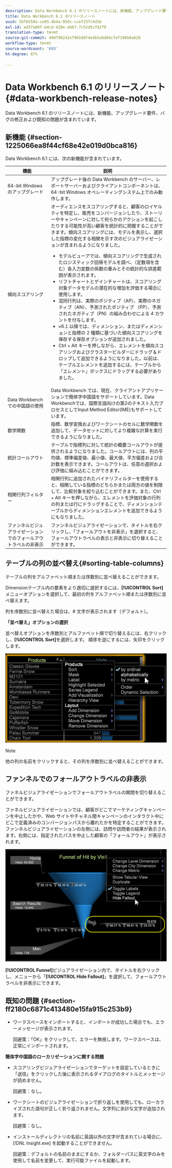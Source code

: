```yaml
---
description: Data Workbench 6.1 のリリースノートには、新機能、アップグレード要件、バグの修正および既知の問題が含まれています。
title: Data Workbench 6.1 のリリースノート
uuid: 5bfb558a-ce85-4b4a-95dc-ccef337c4d1b
exl-id: ed37a00f-b4cd-428e-abb7-7c52d5cfd2f9
translation-type: tm+mt
source-git-commit: d9df90242ef96188f4e4b5e6d04cfef196b0a628
workflow-type: tm+mt
source-wordcount: '693'
ht-degree: 87%

---
```


# Data Workbench 6.1 のリリースノート{#data-workbench-release-notes}

Data Workbench 6.1 のリリースノートには、新機能、アップグレード要件、バグの修正および既知の問題が含まれています。

## 新機能 {#section-1225066ea8f44cf68e42e019d0bca816}

Data Workbench 6.1 には、次の新機能が含まれています。

| 機能 | 説明 |
|--- |--- |
| 64-bit Windows のアップグレード | アップグレード後の Data Workbench のサーバー、レポートサーバーおよびクライアントコンポーネントは、64-bit Windows オペレーティングシステム上でのみ動作します。 |
| 傾向スコアリング | オーディエンスをスコアリングすると、顧客のロイヤルティを特定し、販売をコンバージョンしたり、ストーリーやキャンペーンに対して何らかのアクションを起こしたりする可能性が高い顧客を統計的に把握することができます。傾向スコアリングには、モデルを表示し、選択した指標の変化する相関を示す次のビジュアライゼーションが含まれるようになりました。<ul><li>モデルビューアでは、傾向スコアリングで生成されたロジスティック回帰モデルを調べ、（定数項を含む）各入力変数の係数の重みとその統計的な誤差範囲が表示されます。 </li><li>リフトチャートとゲインチャートは、スコアリング対象データモデルの潜在的な増加を評価する場合に使用します。</li><li>混同行列は、実際のポジティブ（AP）、実際のネガティブ（AN）、予測されたポジティブ （PP）、予測されたネガティブ（PN）の組み合わせによる 4 カウントを付与します。</li> <li>v6.1 以降では、ディメンション、またはディメンションと指標の 2 種類に基づいた傾向スコアリングを保存する保存オプションが追加されました。</li><li>Ctrl + Alt キーを押しながら、エレメントを傾向スコアリングおよびクラスタービルダーにドラッグ＆ドロップして追加できるようになりました。以前は、テーブルエレメントを追加するには、テーブルから「エレメント」ボックスにドラッグする必要がありました。</li></ul> |
| Data Workbench での中国語の使用 | Data Workbench では、現在、クライアントアプリケーションで簡体字中国語をサポートしています。Data Workbenchでは、国際言語向けの第2のテキスト入力プロセスとしてInput Method Editor(IME)もサポートしています。 |
| 数学関数 | 指標、数学変換およびワークシートのセルに数学関数を追加して、データセットに対してより複雑な計算を実行できるようになりました。 |
| 統計コールアウト | テーブルで指標列に対して統計の概要コールアウトが提供されるようになりました。コールアウトには、列の平均値、標準偏差値、最小値、最大値、平方偏差および合計数を表示できます。コールアウトは、任意の選択および評価に組み込むことができます。 |
| 相関行列フィルター | 相関行列に追加されたバイナリフィルターを使用すると、相関している指標のどちらかまたは両方の値を制限して、比較対象を絞り込むことができます。また、Ctrl + Alt キーを押しながら、エレメントを評価対象の行列の列または行にドラッグすることで、ディメンションテーブルからディメンションエレメントを追加できるようにもなりました。 |
| ファンネルビジュアライゼーションでのフォールアウトラベルの非表示 | ファンネルビジュアライゼーションで、タイトルを右クリックし、「フォールアウトを非表示」を選択すると、フォールアウトラベルの表示と非表示に切り替えることができます。 |

## テーブルの列の並べ替え{#sorting-table-columns}

テーブルの列をアルファベット順または序数別に並べ替えることができます。

Dimensionテーブル内の要素をより適切に選択するには、**[!UICONTROL Sort]**&#x200B;メニューオプションを選択して、最初の列をアルファベット順または序数別に並べ替えます。

列を序数別に並べ替えた場合は、# 文字が表示されます（デフォルト）。

**「並べ替え」オプションの選択**

並べ替えオプションを序数別とアルファベット順で切り替えるには、右クリックし、**[!UICONTROL Sort]**&#x200B;を選択します。 順序を逆にするには、矢印をクリックします。

![](assets/sort_table_alpha.png)

>[!NOTE]
>
>他の列の名前をクリックすると、その列を序数別に並べ替えることができます。

## ファンネルでのフォールアウトラベルの非表示

ファネルビジュアライゼーションでフォールアウトラベルの開閉を切り替えることができます。

ファネルビジュアライゼーションでは、顧客がどこでマーケティングキャンペーンを中止したかや、Web サイトやチャネル間キャンペーンのインタラクト中にどこで定義済みのコンバージョンパスから離れたかを特定することができます。ファンネルビジュアライゼーションの左側には、訪問や訪問者の結果が表示されます。右側には、指定されたパスを中止した顧客の「フォールアウト」が表示されます。

![](assets/c_funnel_hide_fallout.png)

**[!UICONTROL Funnel]**&#x200B;ビジュアライゼーション内で、タイトルを右クリックし、メニューから「**[!UICONTROL Hide Fallout]**」を選択して、フォールアウトラベルを非表示にできます。

## 既知の問題 {#section-ff2180c6871c413480e15fa915c253b9}

* ワークスペースをインポートすると、インポートが成功した場合でも、エラーメッセージが表示されます。

   回避策：「OK」をクリックして、エラーを無視します。ワークスペースは、正常にインポートされます。

**簡体字中国語のローカリゼーションに関する問題**

* スコアリングビジュアライゼーションでターゲットを設定しているときに「送信」をクリックした後に表示されるダイアログのタイトルとメッセージが読めません。

   回避策：なし。
* ワークシートのビジュアライゼーションで折り返しを使用しても、ローカライズされた語句が正しく折り返されません。文字列に余計な文字が追加されます。

   回避策：なし。
* インストールディレクトリの名前に英語以外の文字が含まれている場合に、[!DNL Insight.exe] を起動することができません。

   回避策：デフォルトの名前のままにするか、フォルダーパスに英文字のみを使用して名前を変更して、実行可能ファイルを起動します。
